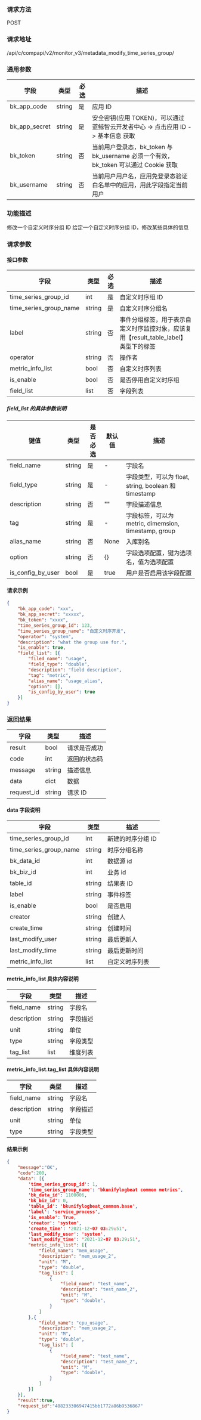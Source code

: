 
### 请求方法

POST


### 请求地址

/api/c/compapi/v2/monitor_v3/metadata_modify_time_series_group/


### 通用参数

| 字段 | 类型 | 必选 |  描述 |
|-----------|------------|--------|------------|
| bk_app_code  |  string    | 是 | 应用 ID     |
| bk_app_secret|  string    | 是 | 安全密钥(应用 TOKEN)，可以通过 蓝鲸智云开发者中心 -> 点击应用 ID -> 基本信息 获取 |
| bk_token     |  string    | 否 | 当前用户登录态，bk_token 与 bk_username 必须一个有效，bk_token 可以通过 Cookie 获取 |
| bk_username  |  string    | 否 | 当前用户用户名，应用免登录态验证白名单中的应用，用此字段指定当前用户 |


### 功能描述

修改一个自定义时序分组 ID
给定一个自定义时序分组 ID，修改某些具体的信息

### 请求参数



#### 接口参数

| 字段           | 类型   | 必选 | 描述        |
| -------------- | ------ | ---- | ----------- |
| time_series_group_id  | int | 是   | 自定义时序组 ID |
| time_series_group_name | string | 是 | 自定义时序分组名 |
| label | string | 否 | 事件分组标签，用于表示自定义时序监控对象，应该复用【result_table_label】类型下的标签 |
| operator | string | 否 | 操作者 |
| metric_info_list | bool | 否 | 自定义时序列表 |
| is_enable | bool | 否 | 是否停用自定义时序组 |
| field_list | list | 否 | 字段列表 |

##### field_list 的具体参数说明

| 键值              | 类型   | 是否必选 | 默认值 | 描述                                                |
| ----------------- | ------ | -------- | ------ | --------------------------------------------------- |
| field_name        | string | 是       | -      | 字段名                                              |
| field_type        | string | 是       | -      | 字段类型，可以为 float, string, boolean 和 timestamp   |
| description       | string | 否       | ""     | 字段描述信息                                        |
| tag               | string | 是       | -      | 字段标签，可以为 metric, dimemsion, timestamp, group |
| alias_name        | string | 否       | None   | 入库别名                                            |
| option            | string | 否       | {}     | 字段选项配置，键为选项名，值为选项配置              |
| is_config_by_user | bool   | 是       | true   | 用户是否启用该字段配置                              |

#### 请求示例

```json
{
    "bk_app_code": "xxx",
  	"bk_app_secret": "xxxxx",
  	"bk_token": "xxxx",
	"time_series_group_id": 123,
	"time_series_group_name": "自定义时序开发",
	"operator": "system",
	"description": "what the group use for.",
	"is_enable": true,
	"field_list": [{
		"filed_name": "usage",
		"field_type": "double",
		"description": "field description",
		"tag": "metric",
        "alias_name": "usage_alias",
		"option": [],
		"is_config_by_user": true
	}]
}
```

### 返回结果

| 字段       | 类型   | 描述         |
| ---------- | ------ | ------------ |
| result     | bool   | 请求是否成功 |
| code       | int    | 返回的状态码 |
| message    | string | 描述信息     |
| data       | dict   | 数据         |
| request_id | string | 请求 ID       |

#### data 字段说明

| 字段                   | 类型   | 描述             |
| ---------------------- | ------ | ---------------- |
| time_series_group_id   | int    | 新建的时序分组 ID |
| time_series_group_name | string | 时序分组名称     |
| bk_data_id             | int    | 数据源 id         |
| bk_biz_id              | int    | 业务 id           |
| table_id               | string | 结果表 ID         |
| label                  | string | 事件标签         |
| is_enable              | bool   | 是否启用         |
| creator                | string | 创建人           |
| create_time            | string | 创建时间         |
| last_modify_user       | string | 最后更新人       |
| last_modify_time       | string | 最后更新时间     |
| metric_info_list       | list   | 自定义时序列表   |

#### metric_info_list 具体内容说明

| 字段        | 类型   | 描述     |
| ----------- | ------ | -------- |
| field_name  | string | 字段名   |
| description | string | 字段描述 |
| unit        | string | 单位     |
| type        | string | 字段类型 |
| tag_list    | list   | 维度列表 |

#### metric_info_list.tag_list 具体内容说明

| 字段        | 类型   | 描述     |
| ----------- | ------ | -------- |
| field_name  | string | 字段名   |
| description | string | 字段描述 |
| unit        | string | 单位     |
| type        | string | 字段类型 |

#### 结果示例

```json
{
    "message":"OK",
    "code":200,
    "data": [{
        'time_series_group_id': 1,
        'time_series_group_name': 'bkunifylogbeat common metrics',
        'bk_data_id': 1100006,
        'bk_biz_id': 0,
        'table_id': 'bkunifylogbeat_common.base',
        'label': 'service_process',
        'is_enable': True,
        'creator': 'system',
        'create_time': '2021-12-07 03:29:51',
        'last_modify_user': 'system',
        'last_modify_time': '2021-12-07 03:29:51',
        "metric_info_list": [{
            "field_name": "mem_usage",
            "description": "mem_usage_2",
            "unit": "M",
            "type": "double",
            "tag_list": [
                {
                    "field_name": "test_name",
                    "description": "test_name_2",
                    "unit": "M",
                    "type": "double",
                }
            ]
        },{
            "field_name": "cpu_usage",
            "description": "mem_usage_2",
            "unit": "M",
            "type": "double",
            "tag_list": [
                {
                    "field_name": "test_name",
                    "description": "test_name_2",
                    "unit": "M",
                    "type": "double",
                }
            ]
        }]
    }],
    "result":true,
    "request_id":"408233306947415bb1772a86b9536867"
}
```